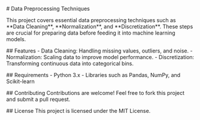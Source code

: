 \# Data Preprocessing Techniques

This project covers essential data preprocessing techniques such as
\*\*Data Cleaning\*\*, \*\*Normalization\*\*, and
\*\*Discretization\*\*. These steps are crucial for preparing data
before feeding it into machine learning models.

\## Features - Data Cleaning: Handling missing values, outliers, and
noise. - Normalization: Scaling data to improve model performance. -
Discretization: Transforming continuous data into categorical bins.

\## Requirements - Python 3.x - Libraries such as Pandas, NumPy, and
Scikit-learn

\## Contributing Contributions are welcome! Feel free to fork this
project and submit a pull request.

\## License This project is licensed under the MIT License.
